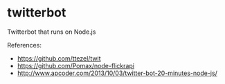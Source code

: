 twitterbot
==========

Twitterbot that runs on Node.js

References:

* https://github.com/ttezel/twit
* https://github.com/Pomax/node-flickrapi
* http://www.apcoder.com/2013/10/03/twitter-bot-20-minutes-node-js/
